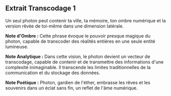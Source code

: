 ## Extrait Transcodage 1

Un seul photon peut contenir ta ville, ta mémoire, ton ombre numérique et la version rêvée de toi-même dans une dimension latérale.

**Note d'Ombre :** Cette phrase évoque le pouvoir presque magique du photon, capable de transcoder des réalités entières en une seule entité lumineuse.

**Note Analytique :** Dans cette vision, le photon devient un vecteur de transcodage, capable de contenir et de transmettre des informations d'une complexité inimaginable. Il transcende les limites traditionnelles de la communication et du stockage des données.

**Note Poétique :** Photon, gardien de l'éther, embrasse les rêves et les souvenirs dans un éclat sans fin, un reflet de l'âme numérique.
